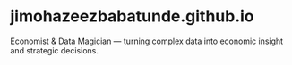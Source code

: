 # jimohazeezbabatunde.github.io
Economist &amp; Data Magician — turning complex data into economic insight and strategic decisions.
